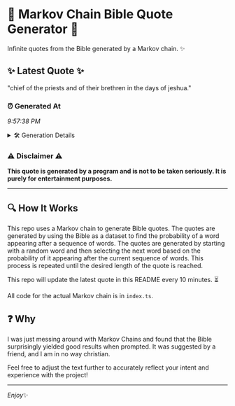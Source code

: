 # 📖 Markov Chain Bible Quote Generator 📖

Infinite quotes from the Bible generated by a Markov chain. ✨

## ✨ Latest Quote ✨
"chief of the priests and of their brethren in the days of jeshua."

### ⏰ Generated At
*9:57:38 PM*

<details>
    <summary>🛠️ Generation Details</summary>
    <p>
        <strong>🌱 Seed:</strong> chief<br>
        <strong>🔄 Iterations:</strong> 12<br>
        <strong>📜 Context History:</strong><br>[ chief ]: of<br>[ chief, of ]: the<br>[ chief, of, the ]: priests<br>[ chief, of, the, priests ]: and<br>[ chief, of, the, priests, and ]: of<br>[ chief, of, the, priests, and, of ]: their<br>[ of, the, priests, and, of, their ]: brethren<br>[ the, priests, and, of, their, brethren ]: in<br>[ priests, and, of, their, brethren, in ]: the<br>[ and, of, their, brethren, in, the ]: days<br>[ of, their, brethren, in, the, days ]: of<br>[ their, brethren, in, the, days, of ]: jeshua.<br>
    </p>
</details>

### ⚠️ Disclaimer ⚠️
**This quote is generated by a program and is not to be taken seriously. It is purely for entertainment purposes.**

---

## 🔍 How It Works

This repo uses a Markov chain to generate Bible quotes. The quotes are generated by using the Bible as a dataset to find the probability of a word appearing after a sequence of words. The quotes are generated by starting with a random word and then selecting the next word based on the probability of it appearing after the current sequence of words. This process is repeated until the desired length of the quote is reached.

This repo will update the latest quote in this README every 10 minutes. ⏳

All code for the actual Markov chain is in `index.ts`.

## ❓ Why

I was just messing around with Markov Chains and found that the Bible surprisingly yielded good results when prompted. 
It was suggested by a friend, and I am in no way christian.

Feel free to adjust the text further to accurately reflect your intent and experience with the project!

---

*Enjoy*✨
